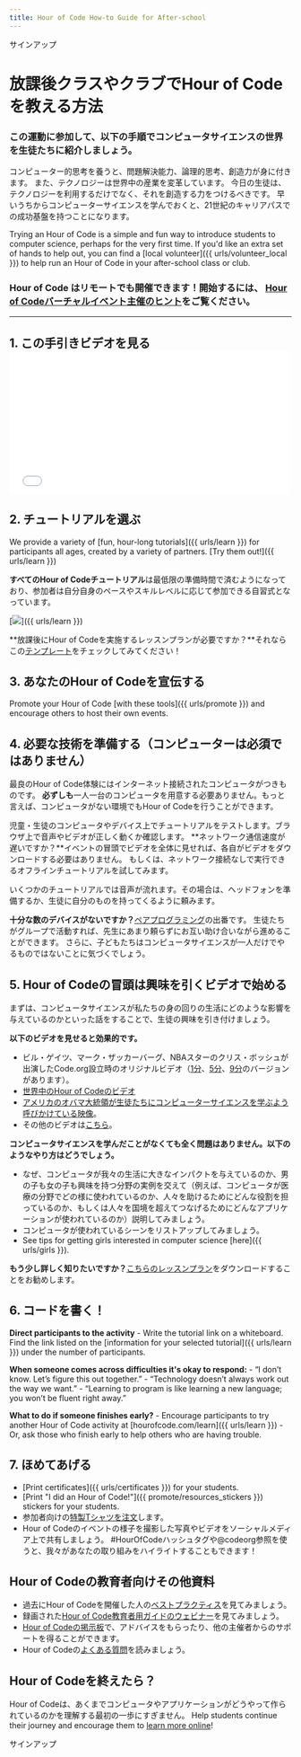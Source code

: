 ```yaml
---
title: Hour of Code How-to Guide for After-school
---
```


サインアップ

# 放課後クラスやクラブでHour of Codeを教える方法

### この運動に参加して、以下の手順でコンピュータサイエンスの世界を生徒たちに紹介しましょう。

コンピューター的思考を養うと、問題解決能力、論理的思考、創造力が身に付きます。 また、テクノロジーは世界中の産業を変革しています。 今日の生徒は、テクノロジーを利用するだけでなく、それを創造する力をつけるべきです。 早いうちからコンピューターサイエンスを学んでおくと、21世紀のキャリアパスでの成功基盤を持つことになります。

Trying an Hour of Code is a simple and fun way to introduce students to computer science, perhaps for the very first time. If you'd like an extra set of hands to help out, you can find a [local volunteer]({{ urls/volunteer_local }}) to help run an Hour of Code in your after-school class or club.

### Hour of Code はリモートでも開催できます！開始するには、 [Hour of Codeバーチャルイベント主催のヒント](https://hourofcode.com/us/how-to/virtual)をご覧ください。

* * *

## 1. この手引きビデオを見る <iframe width="500" height="255" src="//www.youtube.com/embed/SrnvvWDm73k" frameborder="0" allowfullscreen></iframe> 

## 2. チュートリアルを選ぶ

We provide a variety of [fun, hour-long tutorials]({{ urls/learn }}) for participants all ages, created by a variety of partners. [Try them out!]({{ urls/learn }})

**すべてのHour of Codeチュートリアル**は最低限の準備時間で済むようになっており、参加者は自分自身のペースやスキルレベルに応じて参加できる自習式となっています。

[![](/images/fit-700/tutorials.png)]({{ urls/learn }})

**放課後にHour of Codeを実施するレッスンプランが必要ですか？**それならこの[テンプレート](/files/AfterschoolEducatorLessonPlanOutline.docx)をチェックしてみてください！

## 3. あなたのHour of Codeを宣伝する

Promote your Hour of Code [with these tools]({{ urls/promote }}) and encourage others to host their own events.

## 4. 必要な技術を準備する（コンピューターは必須ではありません）

最良のHour of Code体験にはインターネット接続されたコンピュータがつきものです。 **必ずしも**一人一台のコンピュータを用意する必要ありません。もっと言えば、コンピュータがない環境でもHour of Codeを行うことができます。

児童・生徒のコンピュータやデバイス上でチュートリアルをテストします。ブラウザ上で音声やビデオが正しく動くか確認します。 **ネットワーク通信速度が遅いですか？**イベントの冒頭でビデオを全体に見せれば、各自がビデオをダウンロードする必要はありません。 もしくは、ネットワーク接続なしで実行できるオフラインチュートリアルを試してみます。

いくつかのチュートリアルでは音声が流れます。その場合は、ヘッドフォンを準備するか、生徒に自分のものを持ってくるように頼みます。

**十分な数のデバイスがないですか？**[ペアプログラミング](https://www.youtube.com/watch?v=vgkahOzFH2Q)の出番です。 生徒たちがグループで活動すれば、先生にあまり頼らずにお互い助け合いながら進めることができます。 さらに、子どもたちはコンピュータサイエンスが一人だけでやるものではないことに気づくでしょう。

## 5. Hour of Codeの冒頭は興味を引くビデオで始める

まずは、コンピュータサイエンスが私たちの身の回りの生活にどのような影響を与えているのかといった話をすることで、生徒の興味を引き付けましょう。

**以下のビデオを見せると効果的です。**

- ビル・ゲイツ、マーク・ザッカーバーグ、NBAスターのクリス・ボッシュが出演したCode.org設立時のオリジナルビデオ（[1分](https://www.youtube.com/watch?v=qYZF6oIZtfc)、[5分](https://www.youtube.com/watch?v=nKIu9yen5nc)、[9分](https://www.youtube.com/watch?v=dU1xS07N-FA)のバージョンがあります）。
- [世界中のHour of Codeのビデオ](https://www.youtube.com/watch?v=KsOIlDT145A)
- [アメリカのオバマ大統領が生徒たちにコンピューターサイエンスを学ぶよう呼びかけている映像](https://www.youtube.com/watch?v=6XvmhE1J9PY)。
- その他のビデオは[こちら](https://www.youtube.com/playlist?list=PLzdnOPI1iJNfpD8i4Sx7U0y2MccnrNZuP)。

**コンピュータサイエンスを学んだことがなくても全く問題はありません。以下のようなやり方はどうでしょう。**

- なぜ、コンピュータが我々の生活に大きなインパクトを与えているのか、男の子も女の子も興味を持つ分野の実例を交えて（例えば、コンピュータが医療の分野でどの様に使われているのか、人々を助けるためにどんな役割を担っているのか、もしくは人々を国境を超えてつなげるためにどんなアプリケーションが使われているのか）説明してみましょう。
- コンピュータが使われているシーンをリストアップしてみましょう。
- See tips for getting girls interested in computer science [here]({{ urls/girls }}).

**もう少し詳しく知りたいですか？**[こちらのレッスンプラン](/files/AfterschoolEducatorLessonPlanOutline.docx)をダウンロードすることをお勧めします。

## 6. コードを書く！

**Direct participants to the activity** - Write the tutorial link on a whiteboard. Find the link listed on the [information for your selected tutorial]({{ urls/learn }}) under the number of participants.

**When someone comes across difficulties it's okay to respond:** - “I don’t know. Let’s figure this out together.” - “Technology doesn’t always work out the way we want.” - “Learning to program is like learning a new language; you won’t be fluent right away.”

**What to do if someone finishes early?** - Encourage participants to try another Hour of Code activity at [hourofcode.com/learn]({{ urls/learn }}) - Or, ask those who finish early to help others who are having trouble.

## 7. ほめてあげる

- [Print certificates]({{ urls/certificates }}) for your students.
- [Print "I did an Hour of Code!"]({{ promote/resources_stickers }}) stickers for your students.
- 参加者向けの[特製Tシャツを注文](http://blog.code.org/post/132608499493/hour-of-code-shirts-and-more)します。
- Hour of Codeのイベントの様子を撮影した写真やビデオをソーシャルメディア上で共有しましょう。 #HourOfCodeハッシュタグや@codeorg参照を使うと、我々があなたの取り組みをハイライトすることもできます！

## Hour of Codeの教育者向けその他資料

- 過去にHour of Codeを開催した人の[ベストプラクティス](http://www.slideshare.net/TeachCode/hour-of-code-best-practices-for-successful-educators-51273466)を見てみましょう。
- 録画された[Hour of Code教育者用ガイドのウェビナー](https://youtu.be/EJeMeSW2-Mw)を見てみましょう。
- [Hour of Codeの掲示板](http://forum.code.org/c/plc/hour-of-code)で、アドバイスをもらったり、他の主催者からのサポートを得ることができます。
- Hour of Codeの[よくある質問](https://support.code.org/hc/en-us/categories/200147083-Hour-of-Code)を読みましょう。

## Hour of Codeを終えたら？

Hour of Codeは、あくまでコンピュータやアプリケーションがどうやって作られているのかを理解する最初の一歩にすぎません。 Help students continue their journey and encourage them to [learn more online](/beyond)!

サインアップ